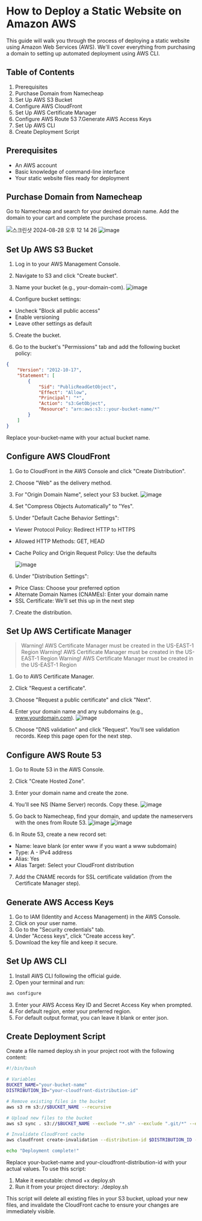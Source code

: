 # How to Deploy a Static Website on Amazon AWS
This guide will walk you through the process of deploying a static website using Amazon Web Services (AWS). We'll cover everything from purchasing a domain to setting up automated deployment using AWS CLI.


## Table of Contents
1. Prerequisites
2. Purchase Domain from Namecheap
3. Set Up AWS S3 Bucket
4. Configure AWS CloudFront
5. Set Up AWS Certificate Manager
6. Configure AWS Route 53
7.Generate AWS Access Keys
8. Set Up AWS CLI
9. Create Deployment Script

## Prerequisites

* An AWS account
* Basic knowledge of command-line interface
* Your static website files ready for deployment

## Purchase Domain from Namecheap

Go to Namecheap and search for your desired domain name.
Add the domain to your cart and complete the purchase process.

![스크린샷 2024-08-28 오후 12 14 26](https://github.com/user-attachments/assets/b267759c-20d0-4d89-a90c-03c1f528eca0)
![image](https://github.com/user-attachments/assets/e0852586-a6ee-415d-8b41-c6e63675c9c5)

## Set Up AWS S3 Bucket

1. Log in to your AWS Management Console.
2. Navigate to S3 and click "Create bucket".
3. Name your bucket (e.g., your-domain-com).
![image](https://github.com/user-attachments/assets/0704139c-464c-4220-8bfa-604d7f9956fc)

4. Configure bucket settings:
*  Uncheck "Block all public access"
* Enable versioning
* Leave other settings as default


5. Create the bucket.

6. Go to the bucket's "Permissions" tab and add the following bucket policy:

```json
{
    "Version": "2012-10-17",
    "Statement": [
        {
            "Sid": "PublicReadGetObject",
            "Effect": "Allow",
            "Principal": "*",
            "Action": "s3:GetObject",
            "Resource": "arn:aws:s3:::your-bucket-name/*"
        }
    ]
}
```
Replace your-bucket-name with your actual bucket name.

## Configure AWS CloudFront

1. Go to CloudFront in the AWS Console and click "Create Distribution".
2. Choose "Web" as the delivery method.
3. For "Origin Domain Name", select your S3 bucket.
![image](https://github.com/user-attachments/assets/fe918633-05a6-48a7-a9de-bf341175ce3c)

4. Set "Compress Objects Automatically" to "Yes".
5. Under "Default Cache Behavior Settings":
* Viewer Protocol Policy: Redirect HTTP to HTTPS
* Allowed HTTP Methods: GET, HEAD
* Cache Policy and Origin Request Policy: Use the defaults

  ![image](https://github.com/user-attachments/assets/9d6b2137-a982-438b-b414-cbe0e506528d)



6. Under "Distribution Settings":
* Price Class: Choose your preferred option
* Alternate Domain Names (CNAMEs): Enter your domain name
* SSL Certificate: We'll set this up in the next step


7. Create the distribution.

## Set Up AWS Certificate Manager

> Warning! AWS Certificate Manager must be created in the US-EAST-1 Region
> Warning! AWS Certificate Manager must be created in the US-EAST-1 Region
> Warning! AWS Certificate Manager must be created in the US-EAST-1 Region

1. Go to AWS Certificate Manager.
2. Click "Request a certificate".
3. Choose "Request a public certificate" and click "Next".
4. Enter your domain name and any subdomains (e.g., www.yourdomain.com).
![image](https://github.com/user-attachments/assets/dc2c9073-c8e9-4484-9909-b586e2f45e70)

5. Choose "DNS validation" and click "Request".
You'll see validation records. Keep this page open for the next step.

## Configure AWS Route 53

1. Go to Route 53 in the AWS Console.
2. Click "Create Hosted Zone".
3. Enter your domain name and create the zone.
4. You'll see NS (Name Server) records. Copy these.
  ![image](https://github.com/user-attachments/assets/c42df48b-3457-46eb-af42-1ba592af510e)

5. Go back to Namecheap, find your domain, and update the nameservers with the ones from Route 53.
  ![image](https://github.com/user-attachments/assets/87cb2e6f-6f82-4db1-a884-57b2a0e089ff)
  ![image](https://github.com/user-attachments/assets/38dd2db5-b99d-49d7-a583-d7d2a401e569)


6. In Route 53, create a new record set:
* Name: leave blank (or enter www if you want a www subdomain)
* Type: A - IPv4 address
* Alias: Yes
* Alias Target: Select your CloudFront distribution

7. Add the CNAME records for SSL certificate validation (from the Certificate Manager step).

## Generate AWS Access Keys

1. Go to IAM (Identity and Access Management) in the AWS Console.
2. Click on your user name.
3. Go to the "Security credentials" tab.
4. Under "Access keys", click "Create access key".
5. Download the key file and keep it secure.

## Set Up AWS CLI

1. Install AWS CLI following the official guide.
2. Open your terminal and run:
```bash
aws configure
```

3. Enter your AWS Access Key ID and Secret Access Key when prompted.
4. For default region, enter your preferred region.
5. For default output format, you can leave it blank or enter json.

## Create Deployment Script
Create a file named deploy.sh in your project root with the following content:
```bash
#!/bin/bash

# Variables
BUCKET_NAME="your-bucket-name"
DISTRIBUTION_ID="your-cloudfront-distribution-id"

# Remove existing files in the bucket
aws s3 rm s3://$BUCKET_NAME --recursive

# Upload new files to the bucket
aws s3 sync . s3://$BUCKET_NAME --exclude "*.sh" --exclude ".git/*" --exclude "README.md"

# Invalidate CloudFront cache
aws cloudfront create-invalidation --distribution-id $DISTRIBUTION_ID --paths "/*"

echo "Deployment complete!"
```

Replace your-bucket-name and your-cloudfront-distribution-id with your actual values.
To use this script:

1. Make it executable: chmod +x deploy.sh
2. Run it from your project directory: ./deploy.sh

This script will delete all existing files in your S3 bucket, upload your new files, and invalidate the CloudFront cache to ensure your changes are immediately visible.
